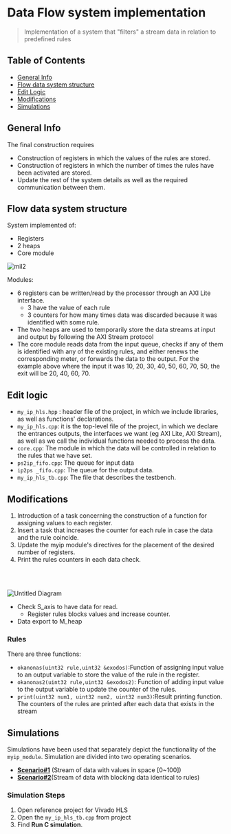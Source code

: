 # Data Flow system implementation
> Ιmplementation of a system that "filters" a stream  data in relation to predefined rules

## Table of Contents
* [General Info](#general-info)
* [Flow data system structure](#flow-data-system-structure)
* [Edit Logic](#edit-logic)
* [Modifications](#modifications)
* [Simulations](#simulations)

## General Info
The final construction requires
* Construction of registers in which the values of the rules are stored.
* Construction of registers in which the number of times the rules have been activated are stored.
* Update the rest of the system details as well as the required communication between them.

## Flow data system structure
System implemented of:
* Registers
* 2 heaps
* Core module

![mil2](https://user-images.githubusercontent.com/22920222/160256226-d9d8258f-a25d-44a6-8aff-89cda4cbebbb.png)

Modules:
*  6 registers can be written/read by the processor through an AXI Lite interface. 
   * 3 have the value of each rule 
   * 3 counters for how many times data was discarded because it was identified with some rule. 
*  The two heaps are used to temporarily store the data streams at input and output by following the AXI Stream protocol
*  The core module reads data from the input queue, checks if any of them is identified with any of the existing rules, and either renews the corresponding meter, or forwards the data to the output. For the example above where the input 
it was 10, 20, 30, 40, 50, 60, 70, 50, the exit will be 20, 40, 60, 70.




## Edit logic
* `my_ip_hls.hpp` : header file of the project, in which we include libraries, as well as functions' declarations.
* `my_ip_hls.cpp`: it is the top-level file of the project, in which we declare the entrances 
outputs, the interfaces we want (eg AXI Lite, AXI Stream), as well as we call the individual 
functions needed to process the data.
* `core.cpp`: The module in which the data will be controlled in relation to the rules that we have set.
* `ps2ip_fifo.cpp`: The queue for input data
* `ip2ps _fifo.cpp`: The queue for the output data.
* `my_ip_hls_tb.cpp`: The file that describes the testbench.


## Modifications
1. Introduction of a task concerning the construction of a function for assigning values to each register.
2. Insert a task that increases the counter for each rule in case the data and the rule coincide.
3. Update the myip module's directives for the placement of the desired number of registers.
4. Print the rules counters in each data check.

<br><br>

![Untitled Diagram](https://user-images.githubusercontent.com/22920222/160257816-49e140fd-a2bc-4297-8c06-d5a944153a96.png)

* Check S_axis to have data for read.
    * Register rules blocks values and increase counter.
* Data export to M_heap

### Rules
There are three functions:
* `okanonas(uint32 rule,uint32 &exodos)`:Function of assigning input value to an output variable to store the value of the rule in the register.
* `okanonas2(uint32 rule,uint32 &exodos2)`: Function of adding input value to the output variable to update the counter of the rules.
* `print(uint32 num1, uint32 num2, uint32 num3)`:Result printing function. The counters of the rules are printed after each data that exists in the stream


## Simulations
Simulations have been used that separately depict the functionality of the `myip_module`. Simulation are divided into two operating scenarios.

* [__Scenario#1__](1/photo/scenario1) (Stream of data with values in space [0~100])
* [__Scenario#2__](2/photo/scenario2)(Stream of data with blocking data identical to rules)

### Simulation Steps
1. Open reference project for Vivado HLS
2. Open the `my_ip_hls_tb.cpp` from project
3. Find __Run C simulation__.



[^1]: Reading time has 1 cycle delay
[^2]: Address is the read pointer value
[^3]: Register is built from directives
